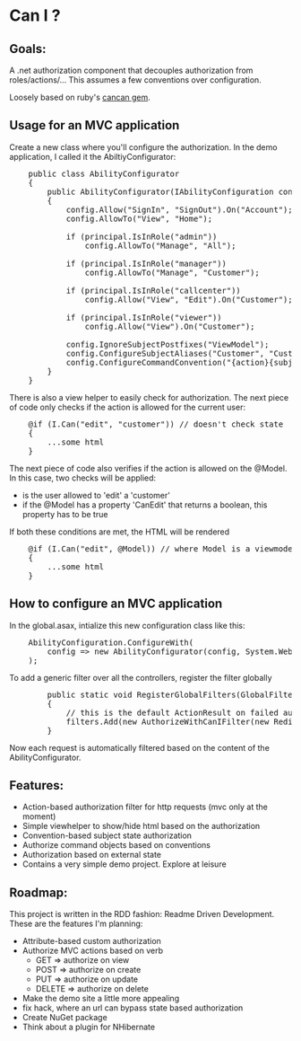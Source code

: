 Can I ?
=======

Goals:
------
A .net authorization component that decouples authorization from roles/actions/...
This assumes a few conventions over configuration.

Loosely based on ruby's [cancan gem](https://github.com/ryanb/cancan).

Usage for an MVC application
----------------------------
Create a new class where you'll configure the authorization. In the demo application, I called it the AbiltiyConfigurator:
<pre lang='csharp'>
    public class AbilityConfigurator
    {
        public AbilityConfigurator(IAbilityConfiguration config, IPrincipal principal)
        {
            config.Allow("SignIn", "SignOut").On("Account");
            config.AllowTo("View", "Home");

            if (principal.IsInRole("admin"))
                config.AllowTo("Manage", "All");

            if (principal.IsInRole("manager"))
                config.AllowTo("Manage", "Customer");

            if (principal.IsInRole("callcenter"))
                config.Allow("View", "Edit").On("Customer");

            if (principal.IsInRole("viewer"))
                config.Allow("View").On("Customer");

            config.IgnoreSubjectPostfixes("ViewModel");
            config.ConfigureSubjectAliases("Customer", "Customers");
            config.ConfigureCommandConvention("{action}{subject}Command");
        }
    }
</pre>

There is also a view helper to easily check for authorization. The next piece of code only checks if the action is allowed for the current user:
<pre lang='csharp'>
	@if (I.Can("edit", "customer")) // doesn't check state
	{
		...some html
	}
</pre>

The next piece of code also verifies if the action is allowed on the @Model. In this case, two checks will be applied:
- is the user allowed to 'edit' a 'customer'
- if the @Model has a property 'CanEdit' that returns a boolean, this property has to be true

If both these conditions are met, the HTML will be rendered
<pre lang='csharp'>
	@if (I.Can("edit", @Model)) // where Model is a viewmodel, also checks state
	{
		...some html
	}
</pre>

How to configure an MVC application
-----------------------------------
In the global.asax, intialize this new configuration class like this:
<pre lang='csharp'>
	AbilityConfiguration.ConfigureWith(
		config => new AbilityConfigurator(config, System.Web.HttpContext.Current.User)
	);
</pre>

To add a generic filter over all the controllers, register the filter globally
<pre lang='csharp'>
        public static void RegisterGlobalFilters(GlobalFilterCollection filters)
        {
			// this is the default ActionResult on failed authorization
            filters.Add(new AuthorizeWithCanIFilter(new RedirectResult("/")));
        }
</pre>
Now each request is automatically filtered based on the content of the AbilityConfigurator.


Features:
---------
- Action-based authorization filter for http requests (mvc only at the moment)
- Simple viewhelper to show/hide html based on the authorization
- Convention-based subject state authorization
- Authorize command objects based on conventions
- Authorization based on external state
- Contains a very simple demo project. Explore at leisure

Roadmap:
--------
This project is written in the RDD fashion: Readme Driven Development. These are the features I'm planning:

- Attribute-based custom authorization
- Authorize MVC actions based on verb
  - GET => authorize on view
  - POST => authorize on create
  - PUT => authorize on update
  - DELETE => authorize on delete
- Make the demo site a little more appealing
- fix hack, where an url can bypass state based authorization
- Create NuGet package
- Think about a plugin for NHibernate
